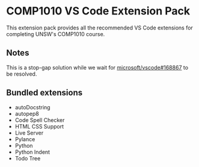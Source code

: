 # COMP1010 VS Code Extension Pack

This extension pack provides all the recommended VS Code extensions for
completing UNSW's COMP1010 course.

## Notes

This is a stop-gap solution while we wait for
[microsoft/vscode#168867](https://github.com/microsoft/vscode/issues/168867)
to be resolved.

## Bundled extensions

* autoDocstring
* autopep8
* Code Spell Checker
* HTML CSS Support
* Live Server
* Pylance
* Python
* Python Indent
* Todo Tree
